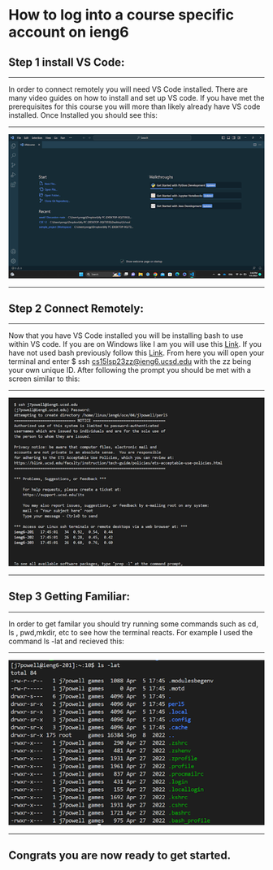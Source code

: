 # How to log into a course specific account on ieng6
##  Step 1 install VS Code:
***
In order to connect remotely you will need VS Code installed. There are many video guides on how to install and set up VS code. If you have met the prerequisites for this course you will more than likely already have VS code installed.
Once Installed you should see this:
***
![Image](unnamed.png)
***
## Step 2 Connect Remotely:
***
Now that you have VS Code installed you will be installing bash to use within VS code. If you are on Windows like I am you will use this [Link](https://gitforwindows.org/). If you have not used bash previously follow this [Link](https://stackoverflow.com/a/50527994). From here you will open your terminal and enter $ ssh cs15lsp23zz@ieng6.ucsd.edu with the zz being your own unique ID. After following the prompt you should be met with a screen similar to this:
***
![Image](2nd.png)
***
## __Step 3 Getting Familiar:__
***
In order to get familar you should try running some commands such as cd, ls , pwd,mkdir, etc to see how the terminal reacts. For example I used the command ls -lat and recieved this:
***
![Image](3rd.png)
***
## Congrats you are now ready to get started.
